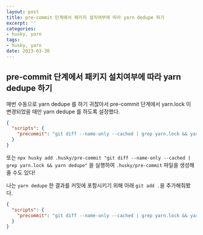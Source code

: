 ```yaml
---
layout: post
title: pre-commit 단계에서 패키지 설치여부에 따라 yarn dedupe 하기
excerpt: ''
categories:
- husky, yarn
tags:
- husky, yarn
date: 2023-03-30
---
```

## pre-commit 단계에서 패키지 설치여부에 따라 yarn dedupe 하기

매번 수동으로 yarn dedupe 를 하기 귀찮아서 pre-commit 단계에서 yarn.lock 이 변경되었을 때만 yarn dedupe 를 하도록 설정했다.

```json
{
  "scripts": {
    "precommit": "git diff --name-only --cached | grep yarn.lock && yarn dedupe"
  }
}
```

또는 `npx husky add .husky/pre-commit "git diff --name-only --cached | grep yarn.lock && yarn dedupe"` 을 실행하여 `.husky/pre-commit` 파일을 생성해줄 수도 있다!

나는 `yarn dedupe` 한 결과를 커밋에 포함시키기 위해 아래 `git add .`을 추가해줘봤다.

```json
{
  "scripts": {
    "precommit": "git diff --name-only --cached | grep yarn.lock && yarn dedupe && git add ."
  }
}
```

